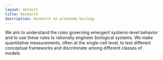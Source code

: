 ```yaml
---
layout: default
title: Research
description: Research on proteome biology
---
```



We aim to understand the rules governing emergent systems-level behavior and to use these rules to rationally engineer biological systems. We make quantitative measurements, often at the single-cell level, to test different conceptual frameworks and discriminate among different classes of models.
